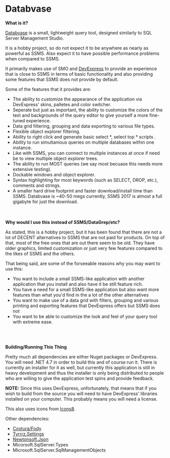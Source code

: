 # Databvase

<b>What is it?</b>

<u>Databvase</u> is a small, lightweight query tool, designed similarly to SQL Server Management Studio.  

It is a hobby project, so do not expect it to be anywhere as nearly as powerful as SSMS. 
Also expect it to have possible performance problems when compared to SSMS.

It primarily makes use of SMO and <a href="http://www.devexpress.com">DevExpress</a> to provide an experience that is close to SSMS in terms of basic functionality and
also providing some features that SSMS does not provide by default.

Some of the features that it provides are:
<ul>
<li>The ability to customize the appearance of the application via DevExpress' skins, palletes and color switcher.</li>
<li>Seperate but just as important, the ability to customize the colors of the text and backgrounds of the query editor to give yourself a more fine-tuned experience.</li>
<li>Data grid filtering, grouping and data exporting to various file types.</li>
<li>Flexible object explorer filtering.</li>
<li>Ability to right click and generate basic select *, select top * scripts .</li>
<li>Ability to run simultanious queries on multiple databases within one instance.</li>
<li>Like with SSMS, you can connect to multiple instances at once if need be to view multiple object explorer trees. </li>
<li>The ability to run MOST queries (we say most becuase this needs more extensive testing).</li>
<li>Dockable windows and object explorer. </li>
<li>Syntax highlighting for most keywords (such as SELECT, DROP, etc.), comments and strings.</li>
<li>A smaller hard drive footprint and faster download/install time than SSMS. Databvase is ~40-50 megs currently, SSMS 2017 is almost a full gigabyte for just the download.</li>
</ul>
<br>
<br>
<b>Why would I use this instead of SSMS/DataGrep/etc?</b>

As stated, this is a hobby project, but it has been found that there are not a lot of DECENT alternatives to SSMS that are not paid for products.  On top of that, most of the free ones that are out there seem to be old. They have older graphics, limited customization or just very few features compared to the likes of SSMS and the others.

That being said, are some of the forseeable reasons why you may want to use this:

<ul>
  <li>You want to include a small SSMS-like application with another application that you install and also have it be still feature rich. </li>
  <li>You have a need for a small SSMS-like application but also want more features than what you'd find in the a lot of the other alternatives</li>
  <li>You want to make use of a data grid with filters, grouping and various printing and exporting features that DevExpress offers but SSMS does not</il>
  <li>You want to be able to customize the look and feel of your query tool with extreme ease.</li>
</ul>
<br>
<br>



<b>Building/Running This Thing</b>

Pretty much all dependencies are either Nuget packages or DevExpress. You will need .NET 4.7 in order to build this and of course run it.  There is currently an installer for it as well, but currently this application is still in heavy development and thus the installer is only being distributed to people who are willing to give the application test spins and provide feedback.



<b>NOTE:</b> Since this uses DevExpress, unfortunately, that means that if you wish to build from the source you will need to have 
DevExpress' libraries installed on your computer. This probably means you will need a license. 

This also uses icons from <a href="http://www.icons8.com">Icons8</a>.

Other dependencies:

<ul>
<li><a href='https://github.com/Fody/Costura'>Costura/Fody</a></li>
<li><a href='https://github.com/Tyrrrz/Settings'>Tyrrrz.Settings</a></li>
<li><a href='https://www.newtonsoft.com/json'>Newtonsoft.Json</a></li>
<li>Micorsoft.SqlServer.Types</li>
<li>Microsoft.SqlServer.SqlManagementObjects</li>
</ul>

